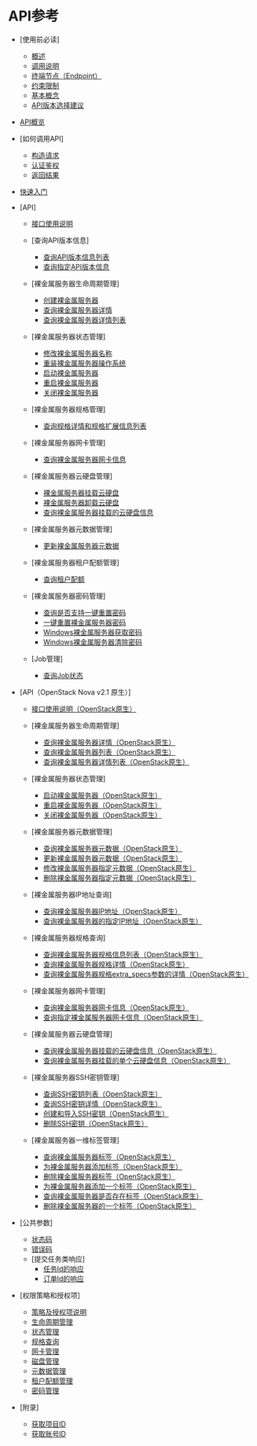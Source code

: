 # API参考

-   [使用前必读]
    -   [概述](概述.md)
    -   [调用说明](调用说明.md)
    -   [终端节点（Endpoint）](终端节点（Endpoint）.md)
    -   [约束限制](约束限制.md)
    -   [基本概念](基本概念.md)
    -   [API版本选择建议](API版本选择建议.md)

-   [API概览](API概览.md)
-   [如何调用API]
    -   [构造请求](构造请求.md)
    -   [认证鉴权](认证鉴权.md)
    -   [返回结果](返回结果.md)

-   [快速入门](快速入门.md)
-   [API]
    -   [接口使用说明](接口使用说明.md)
    -   [查询API版本信息]
        -   [查询API版本信息列表](查询API版本信息列表.md)
        -   [查询指定API版本信息](查询指定API版本信息.md)

    -   [裸金属服务器生命周期管理]
        -   [创建裸金属服务器](创建裸金属服务器.md)
        -   [查询裸金属服务器详情](查询裸金属服务器详情.md)
        -   [查询裸金属服务器详情列表](查询裸金属服务器详情列表.md)

    -   [裸金属服务器状态管理]
        -   [修改裸金属服务器名称](修改裸金属服务器名称.md)
        -   [重装裸金属服务器操作系统](重装裸金属服务器操作系统.md)
        -   [启动裸金属服务器](启动裸金属服务器.md)
        -   [重启裸金属服务器](重启裸金属服务器.md)
        -   [关闭裸金属服务器](关闭裸金属服务器.md)

    -   [裸金属服务器规格管理]
        -   [查询规格详情和规格扩展信息列表](查询规格详情和规格扩展信息列表.md)

    -   [裸金属服务器网卡管理]
        -   [查询裸金属服务器网卡信息](查询裸金属服务器网卡信息.md)

    -   [裸金属服务器云硬盘管理]
        -   [裸金属服务器挂载云硬盘](裸金属服务器挂载云硬盘.md)
        -   [裸金属服务器卸载云硬盘](裸金属服务器卸载云硬盘.md)
        -   [查询裸金属服务器挂载的云硬盘信息](查询裸金属服务器挂载的云硬盘信息.md)

    -   [裸金属服务器元数据管理]
        -   [更新裸金属服务器元数据](更新裸金属服务器元数据.md)

    -   [裸金属服务器租户配额管理]
        -   [查询租户配额](查询租户配额.md)

    -   [裸金属服务器密码管理]
        -   [查询是否支持一键重置密码](查询是否支持一键重置密码.md)
        -   [一键重置裸金属服务器密码](一键重置裸金属服务器密码.md)
        -   [Windows裸金属服务器获取密码](Windows裸金属服务器获取密码.md)
        -   [Windows裸金属服务器清除密码](Windows裸金属服务器清除密码.md)

    -   [Job管理]
        -   [查询Job状态](查询Job状态.md)


-   [API（OpenStack Nova v2.1 原生）]
    -   [接口使用说明（OpenStack原生）](接口使用说明（OpenStack原生）.md)
    -   [裸金属服务器生命周期管理]
        -   [查询裸金属服务器详情（OpenStack原生）](查询裸金属服务器详情（OpenStack原生）.md)
        -   [查询裸金属服务器列表（OpenStack原生）](查询裸金属服务器列表（OpenStack原生）.md)
        -   [查询裸金属服务器详情列表（OpenStack原生）](查询裸金属服务器详情列表（OpenStack原生）.md)

    -   [裸金属服务器状态管理]
        -   [启动裸金属服务器（OpenStack原生）](启动裸金属服务器（OpenStack原生）.md)
        -   [重启裸金属服务器（OpenStack原生）](重启裸金属服务器（OpenStack原生）.md)
        -   [关闭裸金属服务器（OpenStack原生）](关闭裸金属服务器（OpenStack原生）.md)

    -   [裸金属服务器元数据管理]
        -   [查询裸金属服务器元数据（OpenStack原生）](查询裸金属服务器元数据（OpenStack原生）.md)
        -   [更新裸金属服务器元数据（OpenStack原生）](更新裸金属服务器元数据（OpenStack原生）.md)
        -   [修改裸金属服务器指定元数据（OpenStack原生）](修改裸金属服务器指定元数据（OpenStack原生）.md)
        -   [删除裸金属服务器指定元数据（OpenStack原生）](删除裸金属服务器指定元数据（OpenStack原生）.md)

    -   [裸金属服务器IP地址查询]
        -   [查询裸金属服务器IP地址（OpenStack原生）](查询裸金属服务器IP地址（OpenStack原生）.md)
        -   [查询裸金属服务器的指定IP地址（OpenStack原生）](查询裸金属服务器的指定IP地址（OpenStack原生）.md)

    -   [裸金属服务器规格查询]
        -   [查询裸金属服务器规格信息列表（OpenStack原生）](查询裸金属服务器规格信息列表（OpenStack原生）.md)
        -   [查询裸金属服务器规格详情（OpenStack原生）](查询裸金属服务器规格详情（OpenStack原生）.md)
        -   [查询裸金属服务器规格extra\_specs参数的详情（OpenStack原生）](查询裸金属服务器规格extra_specs参数的详情（OpenStack原生）.md)

    -   [裸金属服务器网卡管理]
        -   [查询裸金属服务器网卡信息（OpenStack原生）](查询裸金属服务器网卡信息（OpenStack原生）.md)
        -   [查询指定裸金属服务器网卡信息（OpenStack原生）](查询指定裸金属服务器网卡信息（OpenStack原生）.md)

    -   [裸金属服务器云硬盘管理]
        -   [查询裸金属服务器挂载的云硬盘信息（OpenStack原生）](查询裸金属服务器挂载的云硬盘信息（OpenStack原生）.md)
        -   [查询裸金属服务器挂载的单个云硬盘信息（OpenStack原生）](查询裸金属服务器挂载的单个云硬盘信息（OpenStack原生）.md)

    -   [裸金属服务器SSH密钥管理]
        -   [查询SSH密钥列表（OpenStack原生）](查询SSH密钥列表（OpenStack原生）.md)
        -   [查询SSH密钥详情（OpenStack原生）](查询SSH密钥详情（OpenStack原生）.md)
        -   [创建和导入SSH密钥（OpenStack原生）](创建和导入SSH密钥（OpenStack原生）.md)
        -   [删除SSH密钥（OpenStack原生）](删除SSH密钥（OpenStack原生）.md)

    -   [裸金属服务器一维标签管理]
        -   [查询裸金属服务器标签（OpenStack原生）](查询裸金属服务器标签（OpenStack原生）.md)
        -   [为裸金属服务器添加标签（OpenStack原生）](为裸金属服务器添加标签（OpenStack原生）.md)
        -   [删除裸金属服务器标签（OpenStack原生）](删除裸金属服务器标签（OpenStack原生）.md)
        -   [为裸金属服务器添加一个标签（OpenStack原生）](为裸金属服务器添加一个标签（OpenStack原生）.md)
        -   [查询裸金属服务器是否存在标签（OpenStack原生）](查询裸金属服务器是否存在标签（OpenStack原生）.md)
        -   [删除裸金属服务器的一个标签（OpenStack原生）](删除裸金属服务器的一个标签（OpenStack原生）.md)


-   [公共参数]
    -   [状态码](状态码.md)
    -   [错误码](错误码.md)
    -   [提交任务类响应]
        -   [任务Id的响应](任务Id的响应.md)
        -   [订单Id的响应](订单Id的响应.md)


-   [权限策略和授权项]
    -   [策略及授权项说明](策略及授权项说明.md)
    -   [生命周期管理](生命周期管理.md)
    -   [状态管理](状态管理.md)
    -   [规格查询](规格查询.md)
    -   [网卡管理](网卡管理.md)
    -   [磁盘管理](磁盘管理.md)
    -   [元数据管理](元数据管理.md)
    -   [租户配额管理](租户配额管理.md)
    -   [密码管理](密码管理.md)

-   [附录]
    -   [获取项目ID](获取项目ID.md)
    -   [获取账号ID](获取账号ID.md)

